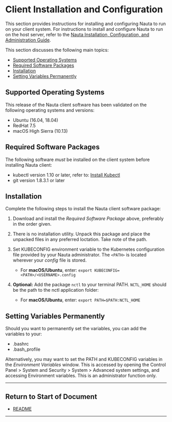 # Client Installation and Configuration

This section provides instructions for installing and configuring Nauta to run on your client system. For instructions to install and configure Nauta to run on the host server, refer to the 
[Nauta Installation, Configuration, and Administration Guide](/docs/installation-and-configuration). 

This section discusses the following main topics: 

- [Supported Operating Systems](#supported-operating-systems)  
- [Required Software Packages](#required-software-packages)  
- [Installation](#installation)
- [Setting Variables Permanently](#setting-variables-permanently)

## Supported Operating Systems

This release of the Nauta client software has been validated on the following operating systems and versions:

* Ubuntu (16.04, 18.04)
* RedHat 7.5
* macOS High Sierra (10.13)

## Required Software Packages

The following software _must_ be installed on the client system before installing Nauta client:

* kubectl version 1.10 or later, refer to: [Install Kubectl](https://kubernetes.io/docs/tasks/tools/install-kubectl/#install-kubectl)
* git version 1.8.3.1 or later

## Installation

Complete the following steps to install the Nauta client software package:

1.	Download and install the _Required Software Package_ above, preferably in the order given.

2. There is no installation utility. Unpack this package and place the unpacked files in any preferred loctation. Take note of the path. 

3.	Set KUBECONFIG environment variable to the Kubernetes configuration file provided by your Nauta administrator. The `<PATH>` is located wherever your _config_ file is stored.
 
    * For **macOS/Ubuntu**, enter: `export KUBECONFIG=<PATH>/<USERNAME>.config`

4.	**Optional:** Add the package `nctl` to your terminal PATH. `NCTL_HOME` should be the path to the nctl application folder:

    * For **macOS/Ubuntu**, enter: `export PATH=$PATH:NCTL_HOME`
    
## Setting Variables Permanently

Should you want to permanently set the variables, you can add the variables to your:

* .bashrc
* .bash_profile

Alternatively, you may want to set the PATH and KUBECONFIG variables in the  _Environment Variables_ window. This is accessed by opening the Control Panel > System and Security > System > Advanced system settings, and accessing Environment variables. This is an administrator function only.

----------------------

## Return to Start of Document

* [README](../README.md)
----------------------
